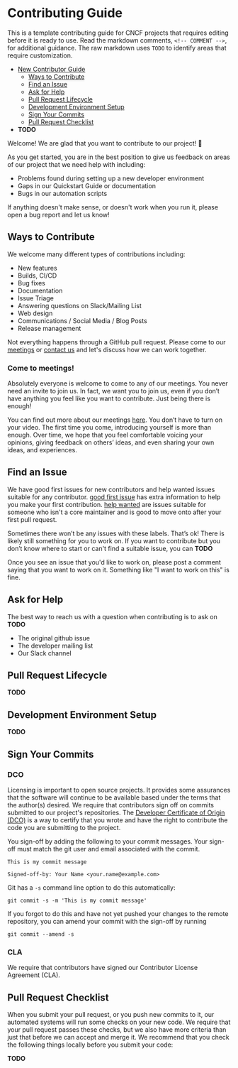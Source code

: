 # Contributing Guide

This is a template contributing guide for CNCF projects that requires editing
before it is ready to use. Read the markdown comments, `<!-- COMMENT -->`, for
additional guidance. The raw markdown uses `TODO` to identify areas that
require customization.

* [New Contributor Guide](#contributing-guide)
  * [Ways to Contribute](#ways-to-contribute)
  * [Find an Issue](#find-an-issue)
  * [Ask for Help](#ask-for-help)
  * [Pull Request Lifecycle](#pull-request-lifecycle)
  * [Development Environment Setup](#development-environment-setup)
  * [Sign Your Commits](#sign-your-commits)
  * [Pull Request Checklist](#pull-request-checklist)
* **TODO**
<!-- Additional Table of Contents
  At the top list level, Link to other related docs such as a reviewing
  guide, developers guide, etc.
-->

Welcome! We are glad that you want to contribute to our project! 💖

As you get started, you are in the best position to give us feedback on areas of
our project that we need help with including:

* Problems found during setting up a new developer environment
* Gaps in our Quickstart Guide or documentation
* Bugs in our automation scripts

If anything doesn't make sense, or doesn't work when you run it, please open a
bug report and let us know!

## Ways to Contribute

We welcome many different types of contributions including:

<!-- TODO: project maintainers fill in exactly which type of contributions you 
are willing to shepherd through your processes to make sure that contributors 
feel successful with their contributions. Make sure that you provide clear 
information about security concerns (are they handled in the open? Submitted to 
a different list with high priority?) -->

* New features
* Builds, CI/CD
* Bug fixes
* Documentation
* Issue Triage
* Answering questions on Slack/Mailing List
* Web design
* Communications / Social Media / Blog Posts
* Release management

<!-- Think about your project's contribution ladder, and if it makes sense, 
encourage people to review pull requests as a way to contribute as well --> 

Not everything happens through a GitHub pull request. Please come to our
[meetings](TODO) or [contact us](TODO) and let's discuss how we can work
together. 

<!-- TODO: project maintainers fill in details about what people should not 
do with contributions. Examples might include don’t change version information 
or update changelogs. -->

### Come to meetings!
Absolutely everyone is welcome to come to any of our meetings. You never need an
invite to join us. In fact, we want you to join us, even if you don’t have
anything you feel like you want to contribute. Just being there is enough!

You can find out more about our meetings [here](TODO). You don’t have to turn on
your video. The first time you come, introducing yourself is more than enough.
Over time, we hope that you feel comfortable voicing your opinions, giving
feedback on others’ ideas, and even sharing your own ideas, and experiences.

## Find an Issue

We have good first issues for new contributors and help wanted issues suitable
for any contributor. [good first issue](TODO) has extra information to
help you make your first contribution. [help wanted](TODO) are issues
suitable for someone who isn't a core maintainer and is good to move onto after
your first pull request.

Sometimes there won’t be any issues with these labels. That’s ok! There is
likely still something for you to work on. If you want to contribute but you
don’t know where to start or can't find a suitable issue, you can **TODO**
<!-- say how people can reach out to you for help finding something to work on -->  

Once you see an issue that you'd like to work on, please post a comment saying
that you want to work on it. Something like "I want to work on this" is fine.

## Ask for Help

The best way to reach us with a question when contributing is to ask on **TODO**
<!-- Replace one of the options below with how a contributor can best 
ask for help on your project when working on a issue --> 

* The original github issue
* The developer mailing list
* Our Slack channel

## Pull Request Lifecycle

**TODO**
<!-- This is an optional section but we encourage you to think about your 
pull request process and help set expectations for both contributors and 
reviewers.

Instead of a fixed template, use these questions below as an exercise to uncover
the unwritten rules and norms your project has for both reviewers and
contributors. Using your answers, write a description of what a
contributor can expect during their pull request.

* When should contributors start to submit a PR - when it’s ready for review or
  as a work-in-progress?
* How do contributors signal that a PR is ready for review or that it’s not
  complete and still a work-in-progress?
* When should the contributor should expect initial review? The follow-up
  reviews?
* When and how should the author ping/bump when the pull request is ready for
  further review or appears stalled?
* How to handle stuck pull requests that you can’t seem to get reviewed?
* How to handle follow-up issues and pull requests?
* What kind of pull requests do you prefer: small scope, incremental value or
  feature complete?
* What should contributors do if they no longer want to follow-through with the
  PR? For example, will maintainers potentially refactor and use the code?
  Will maintainers close a PR if the contributor hasn’t responded in a specific
  timeframe?
* Once a PR is merged, what is the process for it getting into the next release?
* When does a contribution show up “live”?

Here are some examples from other projects:
 
* https://porter.sh/src/CONTRIBUTING.md#the-life-of-a-pull-request

-->

## Development Environment Setup

**TODO**
<!-- Provide enough information so that someone can find your project on 
the weekend and get set up, build the code, test it and submit a pull request 
successfully without having to ask any questions. If there is a one-off tool
they need to install, of common error people run into, or useful script they
should run, document it here. 

Document any necessary tools, for example VS Code and recommended extensions.
You don’t have to document the beginner’s guide to these tools, but how they
are used within the scope of your project.

* How to get the source code
* How to get any dependencies
* How to build the source code
* How to run the project locally
* How to test the source code, unit and "integration" or "end-to-end"
* How to generate and preview the documentation locally
* Links to new user documentation videos and examples to get people started and
  understanding how to use the project

-->

## Sign Your Commits

<!-- TODO: Based on your project, keep either the DCO or CLA section below -->

### DCO
Licensing is important to open source projects. It provides some assurances that
the software will continue to be available based under the terms that the
author(s) desired. We require that contributors sign off on commits submitted to
our project's repositories. The [Developer Certificate of Origin
(DCO)](https://developercertificate.org/) is a way to certify that you wrote and
have the right to contribute the code you are submitting to the project.

You sign-off by adding the following to your commit messages. Your sign-off must
match the git user and email associated with the commit.

    This is my commit message

    Signed-off-by: Your Name <your.name@example.com>

Git has a `-s` command line option to do this automatically:

    git commit -s -m 'This is my commit message'

If you forgot to do this and have not yet pushed your changes to the remote
repository, you can amend your commit with the sign-off by running 

    git commit --amend -s 

### CLA
We require that contributors have signed our Contributor License Agreement (CLA). 
<!--Explain the process for how to sign or link to it here -->

## Pull Request Checklist

When you submit your pull request, or you push new commits to it, our automated
systems will run some checks on your new code. We require that your pull request
passes these checks, but we also have more criteria than just that before we can
accept and merge it. We recommend that you check the following things locally
before you submit your code:

**TODO**
<!-- list both the automated and any manual checks performed by reviewers, it
is very helpful when the validations are automated in a script for example in a
Makefile target. Below is an example of a checklist:

* It passes tests: run the following command to run all of the tests locally:
  `make build test lint`
* Impacted code has new or updated tests
* Documentation created/updated
* We use [Azure DevOps, GitHub Actions, CircleCI]  to test all pull
  requests. We require that all tests succeed on a pull request before it is merged.

-->